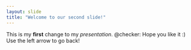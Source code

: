 ```yaml
---
layout: slide
title: "Welcome to our second slide!"
---
```

This is my **first** change to my *presentation*. @checker: Hope you like it :)
Use the left arrow to go back!
